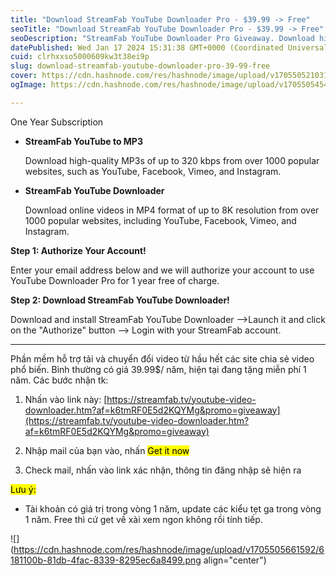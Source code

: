 ```yaml
---
title: "Download StreamFab YouTube Downloader Pro - $39.99 -> Free"
seoTitle: "Download StreamFab YouTube Downloader Pro - $39.99 -> Free"
seoDescription: "StreamFab YouTube Downloader Pro Giveaway. Download high-quality MP3s of up to 320 kbps from over 1000 popular websites, such as YouTube, Facebook, Vimeo"
datePublished: Wed Jan 17 2024 15:31:38 GMT+0000 (Coordinated Universal Time)
cuid: clrhxxso5000609kw3t38ei9p
slug: download-streamfab-youtube-downloader-pro-39-99-free
cover: https://cdn.hashnode.com/res/hashnode/image/upload/v1705505210316/dd6c39e0-74a5-4456-b4cd-dbfdda2cd1cf.png
ogImage: https://cdn.hashnode.com/res/hashnode/image/upload/v1705505454756/68b1ba3f-cec5-4297-944e-09cc16313ba6.png

---
```


One Year Subscription

* **StreamFab YouTube to MP3**
    
    Download high-quality MP3s of up to 320 kbps from over 1000 popular websites, such as YouTube, Facebook, Vimeo, and Instagram.
    
* **StreamFab YouTube Downloader**
    
    Download online videos in MP4 format of up to 8K resolution from over 1000 popular websites, including YouTube, Facebook, Vimeo, and Instagram.
    

**Step 1: Authorize Your Account!**

Enter your email address below and we will authorize your account to use YouTube Downloader Pro for 1 year free of charge.

**Step 2: Download StreamFab YouTube Downloader!**

Download and install StreamFab YouTube Downloader –&gt;Launch it and click on the "Authorize" button –&gt; Login with your StreamFab account.

---

Phần mềm hỗ trợ tải và chuyển đổi video từ hầu hết các site chia sẻ video phổ biến. Bình thường có giá 39.99$/ năm, hiện tại đang tặng miễn phí 1 năm. Các bước nhận tk:

1. Nhấn vào link này: [https://streamfab.tv/youtube-video-downloader.htm?af=k6tmRF0E5d2KQYMg&promo=giveaway](https://streamfab.tv/youtube-video-downloader.htm?af=k6tmRF0E5d2KQYMg&promo=giveaway)
    
2. Nhập mail của bạn vào, nhấn <mark>Get it now</mark>
    
3. Check mail, nhấn vào link xác nhận, thông tin đăng nhập sẽ hiện ra
    

<mark>Lưu ý:</mark>

* Tài khoản có giá trị trong vòng 1 năm, update các kiểu tẹt ga trong vòng 1 năm. Free thì cứ get về xài xem ngon không rồi tính tiếp.
    

![](https://cdn.hashnode.com/res/hashnode/image/upload/v1705505661592/6181100b-81db-4fac-8339-8295ec6a8499.png align="center")